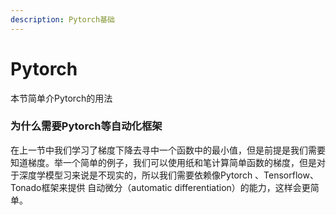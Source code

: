 ```yaml
---
description: Pytorch基础
---
```


# Pytorch

本节简单介Pytorch的用法

### 为什么需要Pytorch等自动化框架

在上一节中我们学习了梯度下降去寻中一个函数中的最小值，但是前提是我们需要知道梯度。举一个简单的例子，我们可以使用纸和笔计算简单函数的梯度，但是对于深度学模型习来说是不现实的，所以我们需要依赖像Pytorch 、Tensorflow、Tonado框架来提供 自动微分（automatic differentiation）的能力，这样会更简单。





